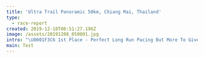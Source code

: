 ```yaml
---
title: 'Ultra Trail Panoramic 50km, Chiang Mai, Thailand'
type:
  - race-report
created: 2019-12-10T00:51:27.196Z
image: /assets/20191208_050001.jpg
intro: "\U0001F3C6 1st Place - Perfect Long Run Pacing But More To Give \U0001F3C6"
main: Test
---
```


